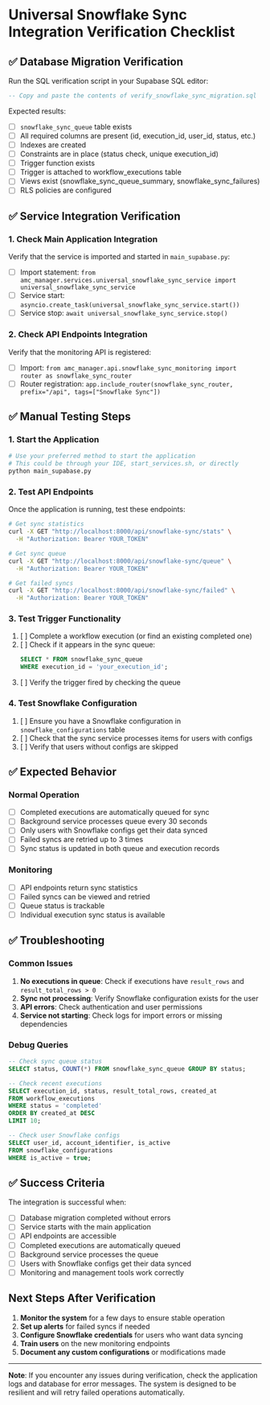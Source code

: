 # Universal Snowflake Sync Integration Verification Checklist

## ✅ Database Migration Verification

Run the SQL verification script in your Supabase SQL editor:
```sql
-- Copy and paste the contents of verify_snowflake_sync_migration.sql
```

Expected results:
- [ ] `snowflake_sync_queue` table exists
- [ ] All required columns are present (id, execution_id, user_id, status, etc.)
- [ ] Indexes are created
- [ ] Constraints are in place (status check, unique execution_id)
- [ ] Trigger function exists
- [ ] Trigger is attached to workflow_executions table
- [ ] Views exist (snowflake_sync_queue_summary, snowflake_sync_failures)
- [ ] RLS policies are configured

## ✅ Service Integration Verification

### 1. Check Main Application Integration
Verify that the service is imported and started in `main_supabase.py`:
- [ ] Import statement: `from amc_manager.services.universal_snowflake_sync_service import universal_snowflake_sync_service`
- [ ] Service start: `asyncio.create_task(universal_snowflake_sync_service.start())`
- [ ] Service stop: `await universal_snowflake_sync_service.stop()`

### 2. Check API Endpoints Integration
Verify that the monitoring API is registered:
- [ ] Import: `from amc_manager.api.snowflake_sync_monitoring import router as snowflake_sync_router`
- [ ] Router registration: `app.include_router(snowflake_sync_router, prefix="/api", tags=["Snowflake Sync"])`

## ✅ Manual Testing Steps

### 1. Start the Application
```bash
# Use your preferred method to start the application
# This could be through your IDE, start_services.sh, or directly
python main_supabase.py
```

### 2. Test API Endpoints
Once the application is running, test these endpoints:

```bash
# Get sync statistics
curl -X GET "http://localhost:8000/api/snowflake-sync/stats" \
  -H "Authorization: Bearer YOUR_TOKEN"

# Get sync queue
curl -X GET "http://localhost:8000/api/snowflake-sync/queue" \
  -H "Authorization: Bearer YOUR_TOKEN"

# Get failed syncs
curl -X GET "http://localhost:8000/api/snowflake-sync/failed" \
  -H "Authorization: Bearer YOUR_TOKEN"
```

### 3. Test Trigger Functionality
1. [ ] Complete a workflow execution (or find an existing completed one)
2. [ ] Check if it appears in the sync queue:
   ```sql
   SELECT * FROM snowflake_sync_queue 
   WHERE execution_id = 'your_execution_id';
   ```
3. [ ] Verify the trigger fired by checking the queue

### 4. Test Snowflake Configuration
1. [ ] Ensure you have a Snowflake configuration in `snowflake_configurations` table
2. [ ] Check that the sync service processes items for users with configs
3. [ ] Verify that users without configs are skipped

## ✅ Expected Behavior

### Normal Operation
- [ ] Completed executions are automatically queued for sync
- [ ] Background service processes queue every 30 seconds
- [ ] Only users with Snowflake configs get their data synced
- [ ] Failed syncs are retried up to 3 times
- [ ] Sync status is updated in both queue and execution records

### Monitoring
- [ ] API endpoints return sync statistics
- [ ] Failed syncs can be viewed and retried
- [ ] Queue status is trackable
- [ ] Individual execution sync status is available

## ✅ Troubleshooting

### Common Issues
1. **No executions in queue**: Check if executions have `result_rows` and `result_total_rows > 0`
2. **Sync not processing**: Verify Snowflake configuration exists for the user
3. **API errors**: Check authentication and user permissions
4. **Service not starting**: Check logs for import errors or missing dependencies

### Debug Queries
```sql
-- Check sync queue status
SELECT status, COUNT(*) FROM snowflake_sync_queue GROUP BY status;

-- Check recent executions
SELECT execution_id, status, result_total_rows, created_at 
FROM workflow_executions 
WHERE status = 'completed' 
ORDER BY created_at DESC 
LIMIT 10;

-- Check user Snowflake configs
SELECT user_id, account_identifier, is_active 
FROM snowflake_configurations 
WHERE is_active = true;
```

## ✅ Success Criteria

The integration is successful when:
- [ ] Database migration completed without errors
- [ ] Service starts with the main application
- [ ] API endpoints are accessible
- [ ] Completed executions are automatically queued
- [ ] Background service processes the queue
- [ ] Users with Snowflake configs get their data synced
- [ ] Monitoring and management tools work correctly

## Next Steps After Verification

1. **Monitor the system** for a few days to ensure stable operation
2. **Set up alerts** for failed syncs if needed
3. **Configure Snowflake credentials** for users who want data syncing
4. **Train users** on the new monitoring endpoints
5. **Document any custom configurations** or modifications made

---

**Note**: If you encounter any issues during verification, check the application logs and database for error messages. The system is designed to be resilient and will retry failed operations automatically.
